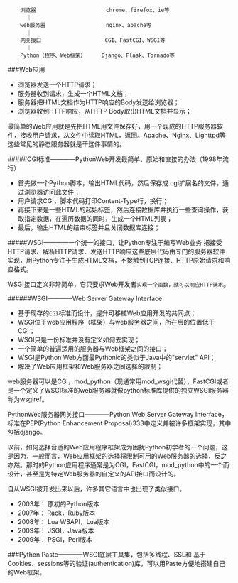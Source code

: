 ```
    浏览器                      chrome、firefox、ie等
      ｜
    web服务器                   nginx、apache等
      ｜
    网关接口                    CGI、FastCGI、WSGI等
      ｜
    Python（程序、Web框架）     Django、Flask、Tornado等
```
###Web应用
- 浏览器发送一个HTTP请求；
- 服务器收到请求，生成一个HTML文档；
- 服务器把HTML文档作为HTTP响应的Body发送给浏览器；
- 浏览器收到HTTP响应，从HTTP Body取出HTML文档并显示；

最简单的Web应用就是先把HTML用文件保存好，用一个现成的HTTP服务器软件，接收用户请求，从文件中读取HTML，返回。Apache、Nginx、Lighttpd等这些常见的静态服务器就是干这件事情的。

#####CGI标准————PythonWeb开发最简单、原始和直接的办法（1998年流行）
- 首先做一个Python脚本，输出HTML代码，然后保存成.cgi扩展名的文件，通过浏览器访问此文件；
- 用户请求CGI，脚本代码打印Content-Type行，换行；
- 再接下来是一些HTML的起始标签，然后连接数据库并执行一些查询操作，获取指定数据，在遍历数据的同时，生成一个HTML列表；
- 最后，输出HTML的结束标签并且关闭数据库连接；

#####WSGI————一个统一的接口，让Python专注于编写Web业务
把接受HTTP请求、解析HTTP请求、发送HTTP响应这些底层代码由专门的服务器软件实现，用Python专注于生成HTML文档，不接触到TCP连接、HTTP原始请求和响应格式。

WSGI接口定义非常简单，它只要求Web开发者`实现一个函数，就可以响应HTTP请求`。

######WSGI————Web Server Gateway Interface
- 基于现存的`CGI`标准而设计，提升可移植Web应用开发的共同点；
- WSGI位于web应用程序（框架）与web服务器之间，所在层的位置低于CGI；
- WSGI只是一份标准并没有定义如何去实现；
- 一个简单的普遍适用的服务器与Web框架之间的接口；
- WSGI是Python Web方面最Pythonic的类似于Java中的"servlet" API；
- 解决了Web应用框架和Web服务器之间选择的限制；

web服务器可以是CGI，mod_python（现通常用mod_wsgi代替），FastCGI或者是一个定义了WSGI标准的web服务器就像python标准库提供的独立WSGI服务器称为wsgiref。

PythonWeb服务器网关接口————Python Web Server Gateway Interface，标准在PEP(Python Enhancement Proposal)333中定义并被许多框架实现，其中包括django。

以前，如何选择合适的Web应用程序框架成为困扰Python初学者的一个问题，这是因为，一般而言，Web应用框架的选择将限制可用的Web服务器的选择，反之亦然。那时的Python应用程序通常是为CGI，FastCGI，mod_python中的一个而设计，甚至是为特定Web服务器的自定义的API接口而设计的。

自从WSGI被开发出来以后，许多其它语言中也出现了类似接口。

- 2003年： 原初的Python版本
- 2007年： Rack，Ruby版本
- 2008年： Lua WSAPI，Lua版本
- 2009年： JSGI，Java版本
- 2009年： PSGI，Perl版本


###Python Paste————WSGI底层工具集，包括多线程、SSL和 基于Cookies、sessions等的验证(authentication)库，可以用Paste方便地搭建自己的Web框架。